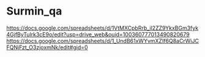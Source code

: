 # Surmin_qa
https://docs.google.com/spreadsheets/d/1VtMXCpbRrb_il2ZZ9YkxBGm3fyk4GjfByTulrk3cE9o/edit?usp=drive_web&ouid=100360777013490820679
https://docs.google.com/spreadsheets/d/1_UndB61xWYvmXZIf6Q8aCrWiJCFQNjFzt_O3zjoxmNk/edit#gid=0